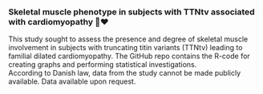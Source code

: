### Skeletal muscle phenotype in subjects with TTNtv associated with cardiomyopathy 💪:heart:
This study sought to assess the presence and degree of skeletal muscle involvement in subjects with truncating titin variants (TTNtv) leading to familial dilated cardiomyopathy. 
The GitHub repo contains the R-code for creating graphs and performing statistical investigations.
<br>According to Danish law, data from the study cannot be made publicly available. Data available upon request.
